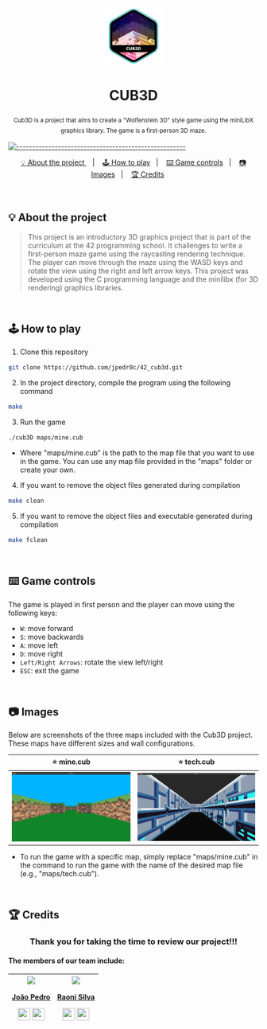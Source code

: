 <p align="center">
<a href="https://github.com/jpedr0c/42_cub3d">
<img src="./image/cub3d.png" height="120" width="120">
</a>
</p>
<h1 align=center>
  <strong> CUB3D </strong>
</h1>

<p align="center">
  <sub> Cub3D is a project that aims to create a "Wolfenstein 3D" style game using the miniLibX graphics library. The game is a first-person 3D maze.
  <sub>
</p>


[![-----------------------------------------------------](https://raw.githubusercontent.com/andreasbm/readme/master/assets/lines/rainbow.png)](#table-of-contents)

<p align="center">
  <a href="#About"> 💡 About the project </a>&nbsp;&nbsp;&nbsp;|&nbsp;&nbsp;&nbsp;
  <a href="#HowPlay"> 🕹️ How to play</a>&nbsp;&nbsp;&nbsp;|&nbsp;&nbsp;&nbsp;
  <a href="#Controls"> ⌨️ Game controls</a>&nbsp;&nbsp;&nbsp;|&nbsp;&nbsp;&nbsp;
  <a href="#Images"> 📷 Images</a>&nbsp;&nbsp;&nbsp;|&nbsp;&nbsp;&nbsp;
  <a href="#Credits"> 🏆 Credits</a>&nbsp;&nbsp;&nbsp;&nbsp;&nbsp;&nbsp;
</p>

<br/>

<a id="About"></a>
## 💡 About the project
> This project is an introductory 3D graphics project that is part of the curriculum at the 42 programming school. It challenges to write a first-person maze game using the raycasting rendering technique. The player can move through the maze using the WASD keys and rotate the view using the right and left arrow keys. This project was developed using the C programming language and the minilibx (for 3D rendering) graphics libraries.

<br/>

<a id="HowPlay"></a>
## 🕹️ How to play

1. Clone this repository
```sh
git clone https://github.com/jpedr0c/42_cub3d.git
```
2. In the project directory, compile the program using the following command
```sh
make
```
3. Run the game
```sh
./cub3D maps/mine.cub
```
- Where "maps/mine.cub" is the path to the map file that you want to use in the game. You can use any map file provided in the "maps" folder or create your own.
4. If you want to remove the object files generated during compilation
```sh
make clean
```
5. If you want to remove the object files and executable generated during compilation
```sh
make fclean
```

<br/>

<a id="Controls"></a>
## ⌨️ Game controls  
The game is played in first person and the player can move using the following keys:

- `W`: move forward  
- `S`: move backwards  
- `A`: move left  
- `D`: move right  
- `Left/Right Arrows`: rotate the view left/right  
- `ESC`: exit the game 

<br/>

 <a id="Images"></a>
## 📷 Images
Below are screenshots of the three maps included with the Cub3D project. These maps have different sizes and wall configurations.

 ⭐ mine.cub | ⭐ tech.cub |
|---|---|
![Map mine](image/img.png) | ![Map tech](image/tech.png)
 
- To run the game with a specific map, simply replace "maps/mine.cub" in the command to run the game with the name of the desired map file (e.g., "maps/tech.cub").

 <br/>
 
 <a id="Credits"></a>
## 🏆 Credits
<h3 align="center">Thank you for taking the time to review our project!!!</h3>
    
<h4>The members of our team include:</h4>   
<div>
  
| [<img src="https://avatars.githubusercontent.com/u/78514252?v=4" width="120"><br><p align="center"> João Pedro </p>](https://github.com/jpedr0c)[<img src="https://raw.githubusercontent.com/danielcranney/readme-generator/main/public/icons/socials/github-dark.svg" width="25" height="25" />](https://www.github.com/jpedr0c) [<img src="https://raw.githubusercontent.com/danielcranney/readme-generator/main/public/icons/socials/linkedin.svg" width="25" height="25" />](https://www.linkedin.com/in/jpedroc) | [<img src="https://avatars.githubusercontent.com/u/57332018?v=4" width="120"><br><p align="center"> Raoni Silva </p>](https://github.com/raonieqr)[<img src="https://raw.githubusercontent.com/danielcranney/readme-generator/main/public/icons/socials/github-dark.svg" width="25" height="25" />](https://www.github.com/raonieqr) [<img src="https://raw.githubusercontent.com/danielcranney/readme-generator/main/public/icons/socials/linkedin.svg" width="25" height="25" />](https://www.linkedin.com/in/raonieqr/) |
|---|---|
  
</div>
